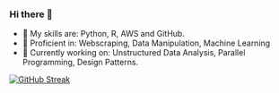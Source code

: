 ### Hi there 👋


- 🔭 My skills are: Python, R, AWS and GitHub.
- 💬 Proficient in: Webscraping, Data Manipulation, Machine Learning
- 🌱 Currently working on: Unstructured Data Analysis, Parallel Programming, Design Patterns.


[![GitHub Streak](http://github-readme-streak-stats.herokuapp.com?user=FedericoDM&theme=dark&background=000000)](https://git.io/streak-stats)


<!--
**FedericoDM/FedericoDM** is a ✨ _special_ ✨ repository because its `README.md` (this file) appears on your GitHub profile.

Here are some ideas to get you started:

- 🔭 I’m currently working on ...
- 🌱 I’m currently learning ...
- 👯 I’m looking to collaborate on ...
- 🤔 I’m looking for help with ...
- 💬 Ask me about ...
-->
